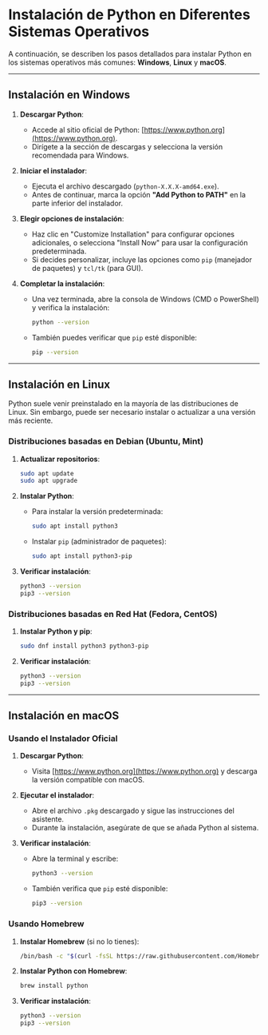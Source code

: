 # Instalación de Python en Diferentes Sistemas Operativos

A continuación, se describen los pasos detallados para instalar Python en los sistemas operativos más comunes: **Windows**, **Linux** y **macOS**.

---

## **Instalación en Windows**

1. **Descargar Python**:
   - Accede al sitio oficial de Python: [https://www.python.org](https://www.python.org).
   - Dirígete a la sección de descargas y selecciona la versión recomendada para Windows.

2. **Iniciar el instalador**:
   - Ejecuta el archivo descargado (`python-X.X.X-amd64.exe`).
   - Antes de continuar, marca la opción **"Add Python to PATH"** en la parte inferior del instalador.

3. **Elegir opciones de instalación**:
   - Haz clic en "Customize Installation" para configurar opciones adicionales, o selecciona "Install Now" para usar la configuración predeterminada.
   - Si decides personalizar, incluye las opciones como `pip` (manejador de paquetes) y `tcl/tk` (para GUI).

4. **Completar la instalación**:
   - Una vez terminada, abre la consola de Windows (CMD o PowerShell) y verifica la instalación:
     ```bash
     python --version
     ```
   - También puedes verificar que `pip` esté disponible:
     ```bash
     pip --version
     ```

---

## **Instalación en Linux**

Python suele venir preinstalado en la mayoría de las distribuciones de Linux. Sin embargo, puede ser necesario instalar o actualizar a una versión más reciente.

### **Distribuciones basadas en Debian (Ubuntu, Mint)**

1. **Actualizar repositorios**:
   ```bash
   sudo apt update
   sudo apt upgrade
   ```

2. **Instalar Python**:
   - Para instalar la versión predeterminada:
     ```bash
     sudo apt install python3
     ```
   - Instalar `pip` (administrador de paquetes):
     ```bash
     sudo apt install python3-pip
     ```

3. **Verificar instalación**:
   ```bash
   python3 --version
   pip3 --version
   ```

### **Distribuciones basadas en Red Hat (Fedora, CentOS)**

1. **Instalar Python y pip**:
   ```bash
   sudo dnf install python3 python3-pip
   ```

2. **Verificar instalación**:
   ```bash
   python3 --version
   pip3 --version
   ```

---

## **Instalación en macOS**

### **Usando el Instalador Oficial**

1. **Descargar Python**:
   - Visita [https://www.python.org](https://www.python.org) y descarga la versión compatible con macOS.

2. **Ejecutar el instalador**:
   - Abre el archivo `.pkg` descargado y sigue las instrucciones del asistente.
   - Durante la instalación, asegúrate de que se añada Python al sistema.

3. **Verificar instalación**:
   - Abre la terminal y escribe:
     ```bash
     python3 --version
     ```
   - También verifica que `pip` esté disponible:
     ```bash
     pip3 --version
     ```

### **Usando Homebrew**

1. **Instalar Homebrew** (si no lo tienes):
   ```bash
   /bin/bash -c "$(curl -fsSL https://raw.githubusercontent.com/Homebrew/install/HEAD/install.sh)"
   ```

2. **Instalar Python con Homebrew**:
   ```bash
   brew install python
   ```

3. **Verificar instalación**:
   ```bash
   python3 --version
   pip3 --version
   ```